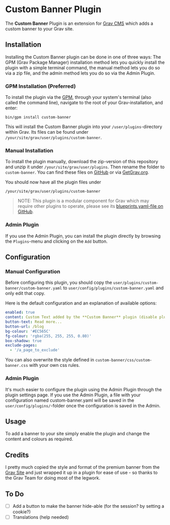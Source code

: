 # Custom Banner Plugin

The **Custom Banner** Plugin is an extension for [Grav CMS](http://github.com/getgrav/grav) which adds a custom banner to your Grav site.

## Installation

Installing the Custom Banner plugin can be done in one of three ways: The GPM (Grav Package Manager) installation method lets you quickly install the plugin with a simple terminal command, the manual method lets you do so via a zip file, and the admin method lets you do so via the Admin Plugin.

### GPM Installation (Preferred)

To install the plugin via the [GPM](http://learn.getgrav.org/advanced/grav-gpm), through your system's terminal (also called the command line), navigate to the root of your Grav-installation, and enter:

    bin/gpm install custom-banner

This will install the Custom Banner plugin into your `/user/plugins`-directory within Grav. Its files can be found under `/your/site/grav/user/plugins/custom-banner`.

### Manual Installation

To install the plugin manually, download the zip-version of this repository and unzip it under `/your/site/grav/user/plugins`. Then rename the folder to `custom-banner`. You can find these files on [GitHub](https://github.com/aricooperdavis/grav-plugin-custom-banner) or via [GetGrav.org](http://getgrav.org/downloads/plugins#extras).

You should now have all the plugin files under

    /your/site/grav/user/plugins/custom-banner

> NOTE: This plugin is a modular component for Grav which may require other plugins to operate, please see its [blueprints.yaml-file on GitHub](https://github.com/aricooperdavis/grav-plugin-custom-banner/blob/master/blueprints.yaml).

### Admin Plugin

If you use the Admin Plugin, you can install the plugin directly by browsing the `Plugins`-menu and clicking on the `Add` button.

## Configuration

### Manual Configuration

Before configuring this plugin, you should copy the `user/plugins/custom-banner/custom-banner.yaml` to `user/config/plugins/custom-banner.yaml` and only edit that copy.

Here is the default configuration and an explanation of available options:

```yaml
enabled: true
content: Custom Text added by the **Custom Banner** plugin (disable plugin to remove)
button-text: Read more...
button-url: /blog
bg-colour: '#EC565C'
fg-colour: 'rgba(255, 255, 255, 0.80)'
box-shadow: true
exclude-pages:
  - '/a_page_to_exclude'
```

You can also overwrite the style defined in `custom-banner/css/custom-banner.css` with your own css rules.

### Admin Plugin

It's much easier to configure the plugin using the Admin Plugin through the plugin settings page. If you use the Admin Plugin, a file with your configuration named custom-banner.yaml will be saved in the `user/config/plugins/`-folder once the configuration is saved in the Admin.

## Usage

To add a banner to your site simply enable the plugin and change the content and colours as required.

## Credits

I pretty much copied the style and format of the premium banner from the [Grav Site](https://getgrav.org/) and just wrapped it up in a plugin for ease of use - so thanks to the Grav Team for doing most of the legwork.

## To Do

- [ ] Add a button to make the banner hide-able (for the session? by setting a cookie?)
- [ ] Translations (help needed)
